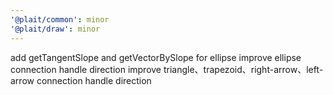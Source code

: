 ```yaml
---
'@plait/common': minor
'@plait/draw': minor
---
```


add getTangentSlope and getVectorBySlope for ellipse
improve ellipse connection handle direction
improve triangle、trapezoid、right-arrow、left-arrow connection handle direction
